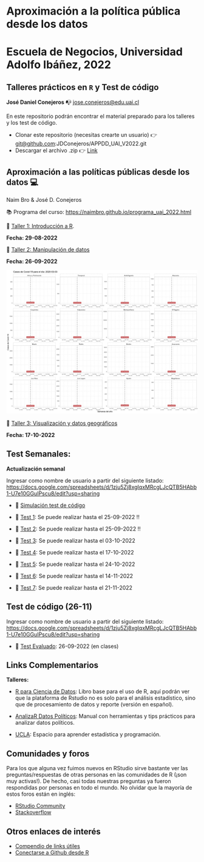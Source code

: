 # Aproximación a la política pública desde los datos
# Escuela de Negocios, Universidad Adolfo Ibáñez, 2022
## Talleres prácticos en `R` y Test de código

**José Daniel Conejeros** :mailbox_with_no_mail: jose.conejeros@edu.uai.cl

En este repositorio podrán encontrar el material preparado para los talleres y los test de código.

- Clonar este repositorio (necesitas crearte un usuario) :point_right: git@github.com:JDConejeros/APPDD_UAI_V2022.git
- Descargar el archivo .zip :point_right: [Link](https://github.com/JDConejeros/APPDD_UAI_V2022/archive/refs/heads/main.zip)

## Aproximación a las políticas públicas desde los datos :computer:

Naim Bro & José D. Conejeros

:books: Programa del curso: https://naimbro.github.io/programa_uai_2022.html

:pushpin:	 [Taller 1: Introducción a R](https://github.com/JDConejeros/APPDD_UAI_V2022/blob/main/Talleres/Taller_1_estudiantes.zip).

**Fecha: 29-08-2022**

:pushpin:	[Taller 2: Manipulación de datos](https://github.com/JDConejeros/APPDD_UAI_V2022/blob/main/Talleres/Taller_2_estudiantes.zip)

**Fecha: 26-09-2022**

![Casos diarios Covid-19](https://github.com/JDConejeros/DS_PP_UC/blob/main/APPD/Taller_3/figuras/gganim_covid.gif)

:pushpin:	[Taller 3: Visualización y datos geográficos](https://github.com/JDConejeros/APPDD_UAI_V2022/blob/main/Talleres/Taller_3_estudiantes.zip)

**Fecha: 17-10-2022**

## Test Semanales:

**Actualización semanal**

Ingresar como nombre de usuario a partir del siguiente listado: https://docs.google.com/spreadsheets/d/1zju5Zj8xgIqxMRcgLJcQTB5HAbb1-U7e10GGuIPscu8/edit?usp=sharing

- :memo: [Simulación test de código](https://github.com/JDConejeros/APPDD_UAI_V2022/blob/main/Test_semanales/Test0.swc)

- :pushpin: [Test 1](https://github.com/JDConejeros/APPDD_UAI_V2022/tree/main/Test_semanales): Se puede realizar hasta el 25-09-2022 :bangbang:

- :pushpin: [Test 2](https://github.com/JDConejeros/APPDD_UAI_V2022/tree/main/Test_semanales): Se puede realizar hasta el 25-09-2022 :bangbang:

- :pushpin: [Test 3](https://github.com/JDConejeros/APPDD_UAI_V2022/tree/main/Test_semanales): Se puede realizar hasta el 03-10-2022

- :pushpin: [Test 4](https://github.com/JDConejeros/APPDD_UAI_V2022/tree/main/Test_semanales): Se puede realizar hasta el 17-10-2022

- :pushpin: [Test 5](https://github.com/JDConejeros/APPDD_UAI_V2022/tree/main/Test_semanales): Se puede realizar hasta el 24-10-2022

- :pushpin: [Test 6](https://github.com/JDConejeros/APPDD_UAI_V2022/tree/main/Test_semanales): Se puede realizar hasta el 14-11-2022

- :pushpin: [Test 7](https://github.com/JDConejeros/APPDD_UAI_V2022/tree/main/Test_semanales): Se puede realizar hasta el 21-11-2022


## Test de código (26-11)

Ingresar como nombre de usuario a partir del siguiente listado: https://docs.google.com/spreadsheets/d/1zju5Zj8xgIqxMRcgLJcQTB5HAbb1-U7e10GGuIPscu8/edit?usp=sharing

- :pushpin: [Test Evaluado](https://github.com/JDConejeros/APPDD_UAI_V2022/tree/main/Test_evaluado): 26-09-2022 (en clases)


## Links Complementarios

**Talleres:**

- [R para Ciencia de Datos](https://es.r4ds.hadley.nz/): Libro base para el uso de R, aquí podrán ver que la plataforma de Rstudio no es solo para el análisis estadístico, sino que de procesamiento de datos y reporte (versión en español).

- [AnalizaR Datos Políticos](https://arcruz0.github.io/libroadp/index.html): Manual con herramientas y tips prácticos para analizar datos políticos.

- [UCLA](https://stats.oarc.ucla.edu/r/): Espacio para aprender estadística y programación.


## Comunidades y foros

Para los que alguna vez fuimos nuevos en RStudio sirve bastante ver las preguntas/respuestas de otras personas en las comunidades de R (¡son muy activas!). De hecho, casi todas nuestras preguntas ya fueron respondidas por personas en todo el mundo. No olvidar que la mayoría de estos foros están en inglés:

+ [RStudio Community](https://community.rstudio.com/)
+ [Stackoverflow](https://stackoverflow.com/questions/tagged/r)

## Otros enlaces de interés

+ [Compendio de links útiles](https://www.lecy.info/r-for-public-policy)
+ [Conectarse a Github desde R](https://happygitwithr.com/rstudio-git-github.html#clone-the-new-github-repository-to-your-computer-via-rstudio)